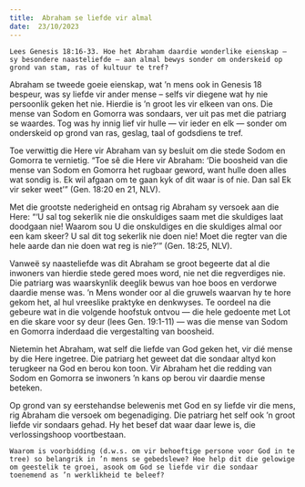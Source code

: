 ```yaml
---
title:  Abraham se liefde vir almal
date:  23/10/2023
---
```


`Lees Genesis 18:16-33. Hoe het Abraham daardie wonderlike eienskap — sy besondere naasteliefde — aan almal bewys sonder om onderskeid op grond van stam, ras of kultuur te tref?`

Abraham se tweede goeie eienskap, wat ’n mens ook in Genesis 18 bespeur, was sy liefde vir ander mense – selfs vir diegene wat hy nie persoonlik geken het nie. Hierdie is ’n groot les vir elkeen van ons. Die mense van Sodom en Gomorra was sondaars, ver uit pas met die patriarg se waardes. Tog was hy innig lief vir hulle — vir ieder en elk — sonder om onderskeid op grond van ras, geslag, taal of godsdiens te tref.

Toe verwittig die Here vir Abraham van sy besluit om die stede Sodom en Gomorra te vernietig. “Toe sê die Here vir Abraham: ‘Die boosheid van die mense van Sodom en Gomorra het rugbaar geword, want hulle doen alles wat sondig is. Ek wil afgaan om te gaan kyk of dit waar is of nie. Dan sal Ek vir seker weet’” (Gen. 18:20 en 21, NLV).

Met die grootste nederigheid en ontsag rig Abraham sy versoek aan die Here: “‘U sal tog sekerlik nie die onskuldiges saam met die skuldiges laat doodgaan nie! Waarom sou U die onskuldiges en die skuldiges almal oor een kam skeer? U sal dit tog sekerlik nie doen nie! Moet die regter van die hele aarde dan nie doen wat reg is nie?’” (Gen. 18:25, NLV).

Vanweë sy naasteliefde was dit Abraham se groot begeerte dat al die inwoners van hierdie stede gered moes word, nie net die regverdiges nie. Die patriarg was waarskynlik deeglik bewus van hoe boos en verdorwe daardie mense was. ’n Mens wonder oor al die gruwels waarvan hy te hore gekom het, al hul vreeslike praktyke en denkwyses. Te oordeel na die gebeure wat in die volgende hoofstuk ontvou — die hele gedoente met Lot en die skare voor sy deur (lees Gen. 19:1-11) — was die mense van Sodom en Gomorra inderdaad die vergestalting van boosheid.

Nietemin het Abraham, wat self die liefde van God geken het, vir dié mense by die Here ingetree. Die patriarg het geweet dat die sondaar altyd kon terugkeer na God en berou kon toon. Vir Abraham het die redding van Sodom en Gomorra se inwoners ’n kans op berou vir daardie mense beteken.

Op grond van sy eerstehandse belewenis met God en sy liefde vir die mens, rig Abraham die versoek om begenadiging. Die patriarg het self ook ’n groot liefde vir sondaars gehad. Hy het besef dat waar daar lewe is, die verlossingshoop voortbestaan.

`Waarom is voorbidding (d.w.s. om vir behoeftige persone voor God in te tree) so belangrik in ’n mens se gebedslewe? Hoe help dit die gelowige om geestelik te groei, asook om God se liefde vir die sondaar toenemend as ’n werklikheid te beleef?`
